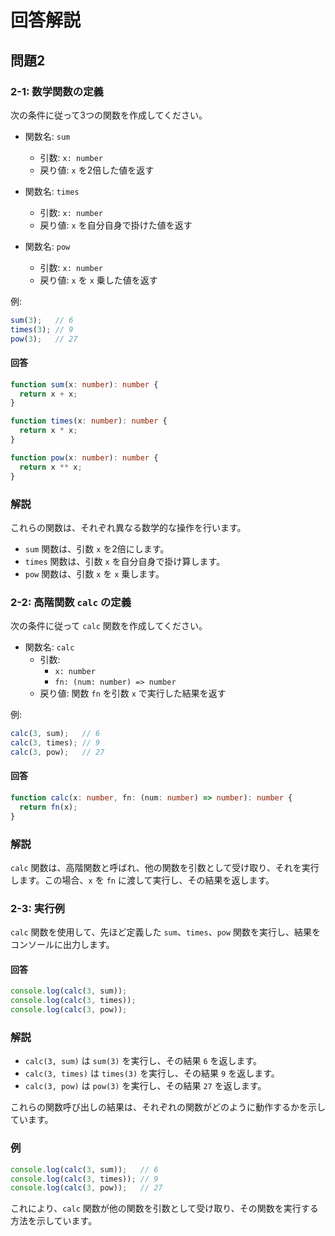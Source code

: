 
# 回答解説

## 問題2

### 2-1: 数学関数の定義

次の条件に従って3つの関数を作成してください。

- 関数名: `sum`
  - 引数: `x: number`
  - 戻り値: `x` を2倍した値を返す

- 関数名: `times`
  - 引数: `x: number`
  - 戻り値: `x` を自分自身で掛けた値を返す

- 関数名: `pow`
  - 引数: `x: number`
  - 戻り値: `x` を `x` 乗した値を返す

例:

```typescript
sum(3);   // 6
times(3); // 9
pow(3);   // 27
```

#### 回答

```typescript
function sum(x: number): number {
  return x + x;
}

function times(x: number): number {
  return x * x;
}

function pow(x: number): number {
  return x ** x;
}
```

### 解説

これらの関数は、それぞれ異なる数学的な操作を行います。

- `sum` 関数は、引数 `x` を2倍にします。
- `times` 関数は、引数 `x` を自分自身で掛け算します。
- `pow` 関数は、引数 `x` を `x` 乗します。

### 2-2: 高階関数 `calc` の定義

次の条件に従って `calc` 関数を作成してください。

- 関数名: `calc`
  - 引数:
    - `x: number`
    - `fn: (num: number) => number`
  - 戻り値: 関数 `fn` を引数 `x` で実行した結果を返す

例:

```typescript
calc(3, sum);   // 6
calc(3, times); // 9
calc(3, pow);   // 27
```

#### 回答

```typescript
function calc(x: number, fn: (num: number) => number): number {
  return fn(x);
}
```

### 解説

`calc` 関数は、高階関数と呼ばれ、他の関数を引数として受け取り、それを実行します。この場合、`x` を `fn` に渡して実行し、その結果を返します。

### 2-3: 実行例

`calc` 関数を使用して、先ほど定義した `sum`、`times`、`pow` 関数を実行し、結果をコンソールに出力します。

#### 回答

```typescript
console.log(calc(3, sum));
console.log(calc(3, times));
console.log(calc(3, pow));
```

### 解説

- `calc(3, sum)` は `sum(3)` を実行し、その結果 `6` を返します。
- `calc(3, times)` は `times(3)` を実行し、その結果 `9` を返します。
- `calc(3, pow)` は `pow(3)` を実行し、その結果 `27` を返します。

これらの関数呼び出しの結果は、それぞれの関数がどのように動作するかを示しています。

### 例

```typescript
console.log(calc(3, sum));   // 6
console.log(calc(3, times)); // 9
console.log(calc(3, pow));   // 27
```

これにより、`calc` 関数が他の関数を引数として受け取り、その関数を実行する方法を示しています。
